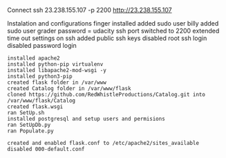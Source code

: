 Connect
	ssh 23.238.155.107 -p 2200
	http://23.238.155.107

Instalation and configurations
	finger installed
	added sudo user billy
	added sudo user grader password = udacity
	ssh port switched to 2200
	extended time out settings on ssh 
	added public ssh keys
	disabled root ssh login
	disabled password login

	installed apache2
	installed python-pip virtualenv
	installed libapache2-mod-wsgi -y
	installed python3-pip
	created flask folder in /var/www
	created Catalog folder in /var/www/flask
	cloned https://github.com/RedWhistleProductions/Catalog.git into /var/www/flask/Catalog
	created flask.wsgi
	ran SetUp.sh
	installed postgresql and setup users and permisions
	ran SetUpDb.py
	ran Populate.py

	created and enabled flask.conf to /etc/apache2/sites_available
	disabled 000-default.conf